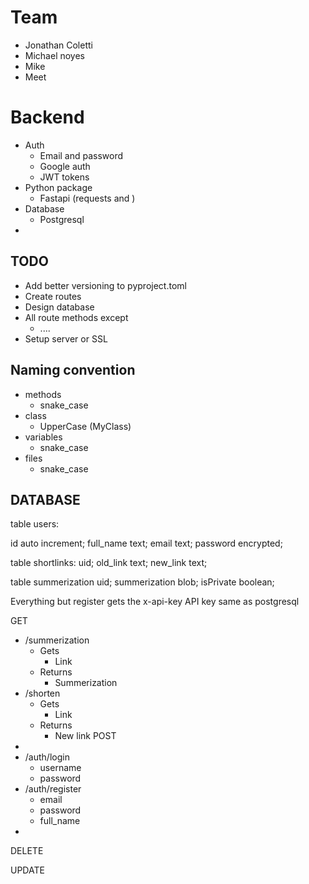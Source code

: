 
# Team

- Jonathan Coletti
- Michael noyes 
- Mike 
- Meet 

# Backend

- Auth
  - Email and password 
  - Google auth 
  - JWT tokens
- Python package
  - Fastapi (requests and )
- Database
   - Postgresql
- 

## TODO 
- Add better versioning to pyproject.toml
- Create routes 
- Design database 
- All route methods except
  - ....
- Setup server or SSL

## Naming convention
- methods
    - snake_case
- class 
    - UpperCase (MyClass)
- variables 
    - snake_case
- files
    - snake_case


## DATABASE

table users:

id auto increment;
full_name text;
email text;
password encrypted;


table shortlinks:
uid;
old_link text;
new_link text;

table summerization
uid;
summerization blob;
isPrivate boolean;

Everything but register gets the x-api-key
API key same as postgresql 

GET

- /summerization
    - Gets
      - Link
    - Returns
      - Summerization
- /shorten 
    - Gets
      - Link
    - Returns
      - New link
POST
- 
- /auth/login
   - username
   - password
- /auth/register
   - email
   - password
   - full_name
- 

DELETE 

UPDATE



